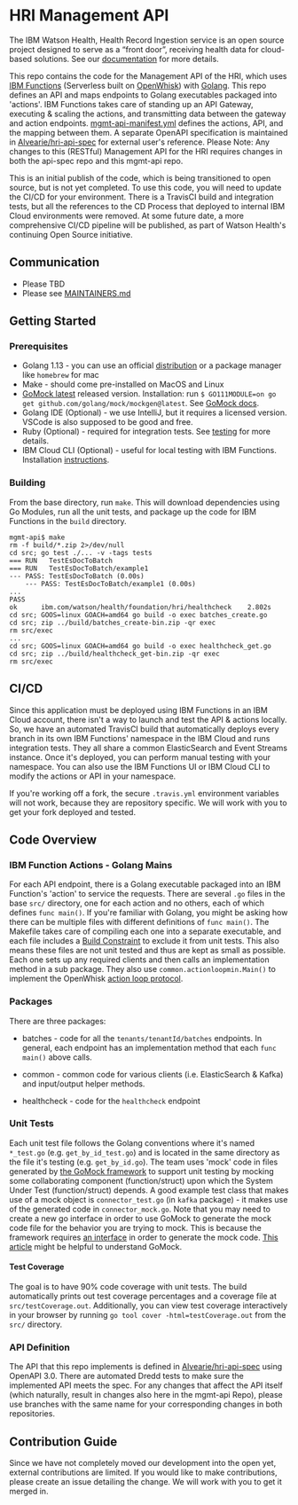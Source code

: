 # HRI Management API
The IBM Watson Health, Health Record Ingestion service is an open source project designed to serve as a “front door”, receiving health data for cloud-based solutions. See our [documentation](https://ibm.github.io/hri/) for more details.

This repo contains the code for the Management API of the HRI, which uses [IBM Functions](https://cloud.ibm.com/docs/openwhisk?topic=cloud-functions-getting-started) (Serverless built on [OpenWhisk](https://openwhisk.apache.org/)) with [Golang](https://golang.org/doc/). This repo defines an API and maps endpoints to Golang executables packaged into 'actions'. IBM Functions takes care of standing up an API Gateway, executing & scaling the actions, and transmitting data between the gateway and action endpoints. [mgmt-api-manifest.yml](mgmt-api-manifest.yml) defines the actions, API, and the mapping between them. A separate OpenAPI specification is maintained in [Alvearie/hri-api-spec](https://github.com/Alvearie/hri-api-spec) for external user's reference. Please Note: Any changes to this (RESTful) Management API for the HRI requires changes in both the api-spec repo and this mgmt-api repo.

This is an initial publish of the code, which is being transitioned to open source, but is not yet completed. To use this code, you will need to update the CI/CD for your environment. There is a TravisCI build and integration tests, but all the references to the CD Process that deployed to internal IBM Cloud environments were removed. At some future date, a more comprehensive CI/CD pipeline will be published, as part of Watson Health's continuing Open Source initiative.

## Communication
* Please TBD
* Please see [MAINTAINERS.md](MAINTAINERS.md)

## Getting Started

### Prerequisites

* Golang 1.13 - you can use an official [distribution](https://golang.org/dl/) or a package manager like `homebrew` for mac
* Make - should come pre-installed on MacOS and Linux
* [GoMock latest](https://github.com/golang/mock) released version. Installation: 
    run `$ GO111MODULE=on go get github.com/golang/mock/mockgen@latest`. See [GoMock docs](https://github.com/golang/mock). 
* Golang IDE (Optional) - we use IntelliJ, but it requires a licensed version. VSCode is also supposed to be good and free.
* Ruby (Optional) - required for integration tests. See [testing](test/README.md) for more details.
* IBM Cloud CLI (Optional) - useful for local testing with IBM Functions. Installation [instructions](https://cloud.ibm.com/docs/cli?topic=cloud-cli-getting-started).

### Building

From the base directory, run `make`. This will download dependencies using Go Modules, run all the unit tests, and package up the code for IBM Functions in the `build` directory.

```
mgmt-api$ make
rm -f build/*.zip 2>/dev/null
cd src; go test ./... -v -tags tests
=== RUN   TestEsDocToBatch
=== RUN   TestEsDocToBatch/example1
--- PASS: TestEsDocToBatch (0.00s)
    --- PASS: TestEsDocToBatch/example1 (0.00s)
...
PASS
ok  	ibm.com/watson/health/foundation/hri/healthcheck	2.802s
cd src; GOOS=linux GOACH=amd64 go build -o exec batches_create.go
cd src; zip ../build/batches_create-bin.zip -qr exec
rm src/exec
...
cd src; GOOS=linux GOACH=amd64 go build -o exec healthcheck_get.go
cd src; zip ../build/healthcheck_get-bin.zip -qr exec
rm src/exec
```
## CI/CD
Since this application must be deployed using IBM Functions in an IBM Cloud account, there isn't a way to launch and test the API & actions locally. So, we have an automated TravisCI build that automatically deploys every branch in its own IBM Functions' namespace in the IBM Cloud and runs integration tests. They all share a common ElasticSearch and Event Streams instance. Once it's deployed, you can perform manual testing with your namespace. You can also use the IBM Functions UI or IBM Cloud CLI to modify the actions or API in your namespace.

If you're working off a fork, the secure `.travis.yml` environment variables will not work, because they are repository specific. We will work with you to get your fork deployed and tested. 

## Code Overview

### IBM Function Actions - Golang Mains
For each API endpoint, there is a Golang executable packaged into an IBM Function's 'action' to service the requests. There are several `.go` files in the base `src/` directory, one for each action and no others, each of which defines `func main()`. If you're familiar with Golang, you might be asking how there can be multiple files with different definitions of `func main()`. The Makefile takes care of compiling each one into a separate executable, and each file includes a [Build Constraint](https://golang.org/pkg/go/build/#hdr-Build_Constraints) to exclude it from unit tests. This also means these files are not unit tested and thus are kept as small as possible. Each one sets up any required clients and then calls an implementation method in a sub package. They also use `common.actionloopmin.Main()` to implement the OpenWhisk [action loop protocol](https://github.com/apache/openwhisk-runtime-go/blob/master/docs/ACTION.md).

### Packages
There are three packages:
- batches - code for all the `tenants/tenantId/batches` endpoints. In general, each endpoint has an implementation method that each `func main()` above calls.

- common - common code for various clients (i.e. ElasticSearch & Kafka) and input/output helper methods.

- healthcheck - code for the `healthcheck` endpoint

### Unit Tests
Each unit test file follows the Golang conventions where it's named `*_test.go` (e.g. `get_by_id_test.go`) and is located in the same directory as the file it's testing (e.g. `get_by_id.go`). The team uses 'mock' code in files generated by [the GoMock framework](https://github.com/golang/mock) to support unit testing by mocking some collaborating component (function/struct) upon which the System Under Test (function/struct) depends. A good example test class that makes use of a mock object is `connector_test.go` (in `kafka` package) - it makes use of the generated code in `connector_mock.go`. Note that you may need to create a new go interface in order to use GoMock to generate the mock code file for the behavior you are trying to mock. This is because the framework requires [an interface](https://medium.com/rungo/interfaces-in-go-ab1601159b3a) in order to generate the mock code. [This article](https://medium.com/@duythhuynh/gomock-unit-testing-made-easy-b59a0e947ba7) might be helpful to understand GoMock. 

#### Test Coverage
The goal is to have 90% code coverage with unit tests. The build automatically prints out test coverage percentages and a coverage file at `src/testCoverage.out`. Additionally, you can view test coverage interactively in your browser by running `go tool cover -html=testCoverage.out` from the `src/` directory.

### API Definition
The API that this repo implements is defined in [Alvearie/hri-api-spec](https://github.com/Alvearie/hri-api-spec) using OpenAPI 3.0. There are automated Dredd tests to make sure the implemented API meets the spec. For any changes that affect the API itself (which naturally, result in changes also here in the mgmt-api Repo), please use branches with the same name for your corresponding changes in both repositories.

## Contribution Guide
Since we have not completely moved our development into the open yet, external contributions are limited. If you would like to make contributions, please create an issue detailing the change. We will work with you to get it merged in. 